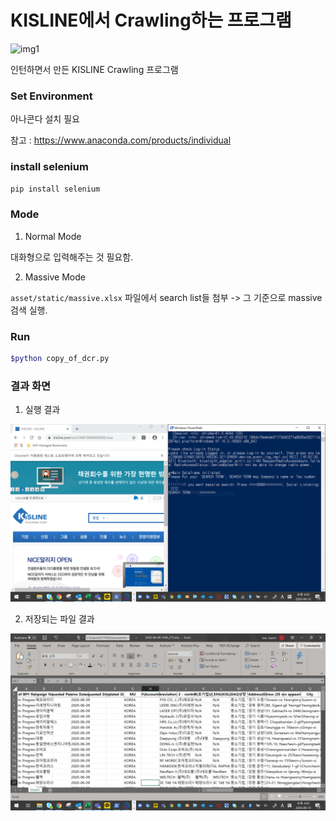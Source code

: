 

# KISLINE에서 Crawling하는 프로그램

![img1](https://lh3.googleusercontent.com/proxy/m2vHdzYssk9LYMQ4NOS2WtX0Ay_EdDGPf48e2jSXW2Jmc6O_VvR8213Gz_Gp4AxVscQeKUxE-SOPJ6ZPhsLSkkNhJJ7orllrFV6K2SgqoctpgRKtDvFODSMBdfqo0IRVaEhB82dKyly7Dxp2VEa6I23RGkDq5otImmPPuxYSuSC2fUy8YLPnMQvrTPVyoNcJFloL-LdvIjjnWhkCp9z1H-nJW7x8HTZTNxbgfh7-wgD6wIyQI3gEWjGol4WUanSu_gkZQ9wEL2mvGnfTTA5-cUhnTc2C2wE)


인턴하면서 만든 KISLINE Crawling 프로그램



### Set Environment

아나콘다 설치 필요

참고 : <https://www.anaconda.com/products/individual>



### install selenium

```bash
pip install selenium
```


### Mode

1. Normal Mode

대화형으로 입력해주는 것 필요함. 


2. Massive Mode

`asset/static/massive.xlsx` 파일에서 search list들 첨부 -> 그 기준으로 massive 검색 실행.


### Run

```bash
$python copy_of_dcr.py
```

### 결과 화면

1. 실행 결과

![img2](./static/capture.png)


2. 저장되는 파일 결과

![img2](./static/capture2.png)

